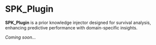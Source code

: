 # SPK_Plugin

**SPK_Plugin** is a prior knowledge injector designed for survival analysis, enhancing predictive performance with domain-specific insights.

*Coming soon...*
